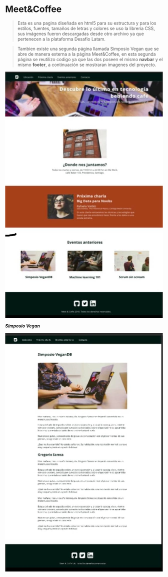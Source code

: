 # Meet&Coffee

> Esta es una pagina diseñada en html5 para su estructura y para los estilos, fuentes, tamaños de letras y colores se uso la librería CSS, sus imágenes fueron descargadas desde otro archivo ya que pertenecen a la plataforma Desafio Latam.

> Tambien existe una segunda página llamada Simposio Vegan que se abre de manera externa a la página Meet&Coffee, en esta segunda página se reutilizo codigo ya que las dos poseen el mismo **navbar** y el mismo **footer**, a continuación se mostraran imagenes del proyecto.

![meet&coffee](assets/img/meet.jpg)


***Simposio Vegan***


![Simposio Vegan](assets/img/simposio.jpg)

